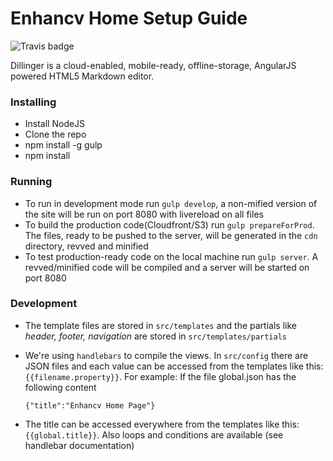# Enhancv Home Setup Guide

![Travis badge](https://travis-ci.org/enhancv/homepage.svg?branch=master)

Dillinger is a cloud-enabled, mobile-ready, offline-storage, AngularJS powered HTML5 Markdown editor.

### Installing
* Install NodeJS
* Clone the repo
* npm install -g gulp
* npm install

### Running

* To run in development mode run `gulp develop`, a non-mified version of the site will be run on port 8080 with livereload on all files
* To build the production code(Cloudfront/S3) run `gulp prepareForProd`. The files, ready to be pushed to the server, will be generated in the `cdn` directory, revved and minified
* To test production-ready code on the local machine run `gulp server`. A revved/minified code will be compiled and a server will be started on port 8080

### Development

* The template files are stored in `src/templates` and the partials like *header, footer, navigation* are stored in `src/templates/partials`
* We're using `handlebars` to compile the views. In `src/config` there are JSON files and each value can be accessed from the templates like this: `{{filename.property}}`. For example: If the file global.json has the following content

      {"title":"Enhancv Home Page"}

* The title can be accessed everywhere from the templates like this: `{{global.title}}`. Also loops and conditions are available (see handlebar documentation)
